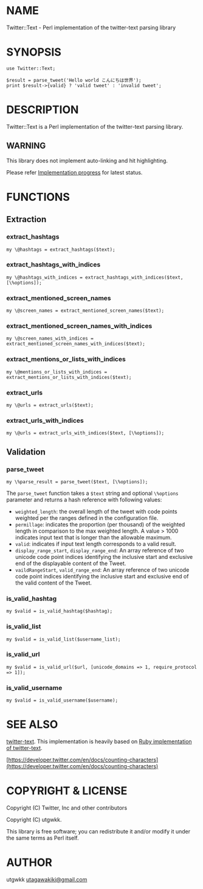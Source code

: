 # NAME

Twitter::Text - Perl implementation of the twitter-text parsing library

# SYNOPSIS

    use Twitter::Text;

    $result = parse_tweet('Hello world こんにちは世界');
    print $result->{valid} ? 'valid tweet' : 'invalid tweet';

# DESCRIPTION

Twitter::Text is a Perl implementation of the twitter-text parsing library.

## WARNING

This library does not implement auto-linking and hit highlighting.

Please refer [Implementation progress](https://github.com/utgwkk/Twitter-Text/issues/5) for latest status.

# FUNCTIONS

## Extraction

### extract\_hashtags

    my \@hashtags = extract_hashtags($text);

### extract\_hashtags\_with\_indices

    my \@hashtags_with_indices = extract_hashtags_with_indices($text, [\%options]);

### extract\_mentioned\_screen\_names

    my \@screen_names = extract_mentioned_screen_names($text);

### extract\_mentioned\_screen\_names\_with\_indices

    my \@screen_names_with_indices = extract_mentioned_screen_names_with_indices($text);

### extract\_mentions\_or\_lists\_with\_indices

    my \@mentions_or_lists_with_indices = extract_mentions_or_lists_with_indices($text);

### extract\_urls

    my \@urls = extract_urls($text);

### extract\_urls\_with\_indices

    my \@urls = extract_urls_with_indices($text, [\%options]);

## Validation

### parse\_tweet

    my \%parse_result = parse_tweet($text, [\%options]);

The `parse_tweet` function takes a `$text` string and optional `\%options` parameter and returns a hash reference with following values:

- `weighted_length`: the overall length of the tweet with code points weighted per the ranges defined in the configuration file.
- `permillage`: indicates the proportion (per thousand) of the weighted length in comparison to the max weighted length. A value > 1000 indicates input text that is longer than the allowable maximum.
- `valid`: indicates if input text length corresponds to a valid result.
- `display_range_start`, `display_range_end`: An array reference of two unicode code point indices identifying the inclusive start and exclusive end of the displayable content of the Tweet.
- `vaildRangeStart`, `valid_range_end`: An array reference of two unicode code point indices identifying the inclusive start and exclusive end of the valid content of the Tweet.

### is\_valid\_hashtag

    my $valid = is_valid_hashtag($hashtag);

### is\_valid\_list

    my $valid = is_valid_list($username_list);

### is\_valid\_url

    my $valid = is_valid_url($url, [unicode_domains => 1, require_protocol => 1]);

### is\_valid\_username

    my $valid = is_valid_username($username);

# SEE ALSO

[twitter-text](https://github.com/twitter/twitter-text). This implementation is heavily based on [Ruby implementation of twitter-text](https://github.com/twitter/twitter-text/tree/master/rb).

[https://developer.twitter.com/en/docs/counting-characters](https://developer.twitter.com/en/docs/counting-characters)

# COPYRIGHT & LICENSE

Copyright (C) Twitter, Inc and other contributors

Copyright (C) utgwkk.

This library is free software; you can redistribute it and/or modify
it under the same terms as Perl itself.

# AUTHOR

utgwkk <utagawakiki@gmail.com>
